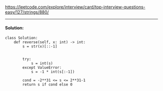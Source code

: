 https://leetcode.com/explore/interview/card/top-interview-questions-easy/127/strings/880/

---

#### Solution:

```
class Solution:
    def reverse(self, x: int) -> int:
        s = str(x)[::-1]


        try:
            s = int(s)
        except ValueError:
            s = -1 * int(s[:-1])

        cond = -2**31 <= s <= 2**31-1
        return s if cond else 0
```            
